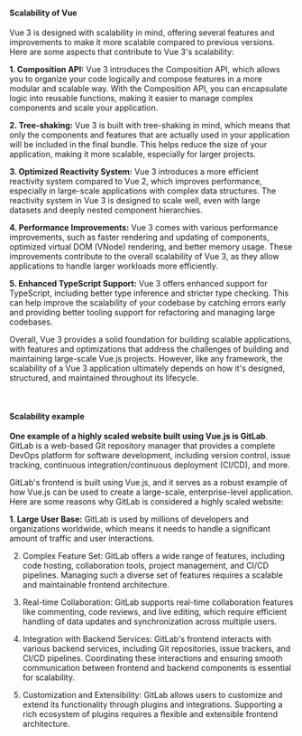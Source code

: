 <h4>Scalability of Vue</h4>

Vue 3 is designed with scalability in mind, offering several features and improvements to make it more scalable compared to previous versions. Here are some aspects that contribute to Vue 3's scalability:

<b>1. Composition API:</b> Vue 3 introduces the Composition API, which allows you to organize your code logically and compose features in a more modular and scalable way. With the Composition API, you can encapsulate logic into reusable functions, making it easier to manage complex components and scale your application.

<b>2. Tree-shaking:</b> Vue 3 is built with tree-shaking in mind, which means that only the components and features that are actually used in your application will be included in the final bundle. This helps reduce the size of your application, making it more scalable, especially for larger projects.

<b>3. Optimized Reactivity System:</b> Vue 3 introduces a more efficient reactivity system compared to Vue 2, which improves performance, especially in large-scale applications with complex data structures. The reactivity system in Vue 3 is designed to scale well, even with large datasets and deeply nested component hierarchies.

<b>4. Performance Improvements:</b> Vue 3 comes with various performance improvements, such as faster rendering and updating of components, optimized virtual DOM (VNode) rendering, and better memory usage. These improvements contribute to the overall scalability of Vue 3, as they allow applications to handle larger workloads more efficiently.

<b>5. Enhanced TypeScript Support:</b> Vue 3 offers enhanced support for TypeScript, including better type inference and stricter type checking. This can help improve the scalability of your codebase by catching errors early and providing better tooling support for refactoring and managing large codebases.

Overall, Vue 3 provides a solid foundation for building scalable applications, with features and optimizations that address the challenges of building and maintaining large-scale Vue.js projects. However, like any framework, the scalability of a Vue 3 application ultimately depends on how it's designed, structured, and maintained throughout its lifecycle.

&nbsp;</br>
<h4>Scalability example</h4>

**One example of a highly scaled website built using Vue.js is GitLab**. GitLab is a web-based Git repository manager that provides a complete DevOps platform for software development, including version control, issue tracking, continuous integration/continuous deployment (CI/CD), and more.

GitLab's frontend is built using Vue.js, and it serves as a robust example of how Vue.js can be used to create a large-scale, enterprise-level application. Here are some reasons why GitLab is considered a highly scaled website:

<b>1. Large User Base:</b> GitLab is used by millions of developers and organizations worldwide, which means it needs to handle a significant amount of traffic and user interactions.

2. Complex Feature Set: GitLab offers a wide range of features, including code hosting, collaboration tools, project management, and CI/CD pipelines. Managing such a diverse set of features requires a scalable and maintainable frontend architecture.

3. Real-time Collaboration: GitLab supports real-time collaboration features like commenting, code reviews, and live editing, which require efficient handling of data updates and synchronization across multiple users.

4. Integration with Backend Services: GitLab's frontend interacts with various backend services, including Git repositories, issue trackers, and CI/CD pipelines. Coordinating these interactions and ensuring smooth communication between frontend and backend components is essential for scalability.

5. Customization and Extensibility: GitLab allows users to customize and extend its functionality through plugins and integrations. Supporting a rich ecosystem of plugins requires a flexible and extensible frontend architecture.

